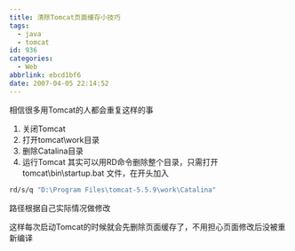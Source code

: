 ```yaml
---
title: 清除Tomcat页面缓存小技巧
tags:
  - java
  - tomcat
id: 936
categories:
  - Web
abbrlink: ebcd1bf6
date: 2007-04-05 22:14:52
---
```


相信很多用Tomcat的人都会重复这样的事

1.  关闭Tomcat
2.  打开tomcat\work目录
3.  删除Catalina目录
4.  运行Tomcat
其实可以用RD命令删除整个目录，只需打开 tomcat\bin\startup.bat 文件，在开头加入

```sh
rd/s/q "D:\Program Files\tomcat-5.5.9\work\Catalina"
```

路径根据自己实际情况做修改

这样每次启动Tomcat的时候就会先删除页面缓存了，不用担心页面修改后没被重新编译